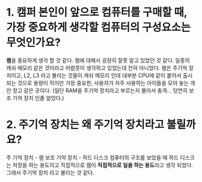 #  1.  캠퍼 본인이 앞으로 컴퓨터를 구매할 때, 가장 중요하게 생각할 컴퓨터의 구성요소는 무엇인가요?
    
**램**을 중요하게 생각 할 것 같다.
램에 대해서 굉장히 잘못 알고 있었던 것 같다.
일종의 캐쉬 메모리 같은 것이라고 어렴풋이 생각하고 있었는데 전혀 아니었다.
램은 주기억 장치이고, L2, L3 라고 불리는 것들이 캐쉬 메모리 인데 대부분 CPU에 같이 붙어서 출시 되는 것으로 용량이 작지만 가장 중요한, 사용자가 자주 사용하는 아이들을 모아 놓는 개인 창고 같은 곳이다.
(일단 RAM을 주기억 장치라고 부르는지 몰라서 충격... 당연히 보조 기억 장치 인줄 알았다.)
    
# 2. 주기억 장치는 왜 주기억 장치라고 불릴까요?
주 기억 장치 - 램
보조 기억 장치 - 하드 디스크 
컴퓨터의 구조를 보았을 때 하드 디스크는 저장을 하는 용도이고 직접적으로 램이 **직접적으로 일을 하는 용도**라고 생각 되었다. 그래서 주기억 장치 라고 불리는 것 같다.
